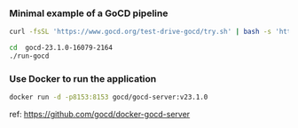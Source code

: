 ### Minimal example of a GoCD pipeline
```sh
curl -fsSL 'https://www.gocd.org/test-drive-gocd/try.sh' | bash -s 'https://download.gocd.org/test-drive/installers/23.1.0/16079/gocd-23.1.0-16079-2164-osx-aarch64.zip'
```

```sh
cd  gocd-23.1.0-16079-2164
./run-gocd
```





### Use Docker to run the application
```sh
docker run -d -p8153:8153 gocd/gocd-server:v23.1.0
```


ref: https://github.com/gocd/docker-gocd-server